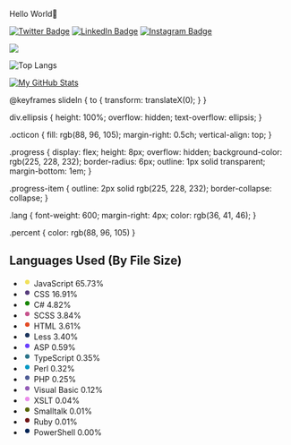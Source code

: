 Hello World👋


[![Twitter Badge](https://img.shields.io/badge/Twitter-Profile-informational?style=flat&logo=twitter&logoColor=white&color=1CA2F1)](https://twitter.com/rjsaurav13)
[![LinkedIn Badge](https://img.shields.io/badge/LinkedIn-Profile-informational?style=flat&logo=linkedin&logoColor=white&color=0D76A8)](https://www.linkedin.com/in/sauravkumar1203/)
[![Instagram Badge](https://img.shields.io/badge/Instagram-Profile-informational?style=flat&logo=instagram&logoColor=white&color=0D76A8)](https://www.instagram.com/saurav.k_/)

![](https://visitor-badge.laobi.icu/badge?page_id=rjsaurav13.rjsaurav13)

![Top Langs](https://github-readme-stats.vercel.app/api/top-langs/?username=rjsaurav13&theme=tokyonight)


[![My GitHub Stats](https://github-readme-stats.vercel.app/api/?username=rjsaurav13&count_private=true&theme=tokyonight&showicons=true)]()

@keyframes slideIn {
  to {
    transform: translateX(0);
  }
}

div.ellipsis {
  height: 100%;
  overflow: hidden;
  text-overflow: ellipsis;
}

.octicon {
  fill: rgb(88, 96, 105);
  margin-right: 0.5ch;
  vertical-align: top;
}

.progress {
  display: flex;
  height: 8px;
  overflow: hidden;
  background-color: rgb(225, 228, 232);
  border-radius: 6px;
  outline: 1px solid transparent;
  margin-bottom: 1em;
}

.progress-item {
  outline: 2px solid rgb(225, 228, 232);
  border-collapse: collapse;
}

.lang {
  font-weight: 600;
  margin-right: 4px;
  color: rgb(36, 41, 46);
}

.percent {
  color: rgb(88, 96, 105)
}
</style>
<g transform="translate(5, 5)">
<rect id="background" />
<g transform="translate(16, 16)">
<foreignObject>
<div xmlns="http://www.w3.org/1999/xhtml" class="ellipsis">

<h2>Languages Used (By File Size)</h2>

<div>
<span class="progress">
<span style="background-color: #f1e05a;width: 65.734%;" class="progress-item"></span><span style="background-color: #563d7c;width: 16.911%;" class="progress-item"></span><span style="background-color: #178600;width: 4.818%;" class="progress-item"></span><span style="background-color: #c6538c;width: 3.836%;" class="progress-item"></span><span style="background-color: #e34c26;width: 3.608%;" class="progress-item"></span><span style="background-color: #1d365d;width: 3.399%;" class="progress-item"></span><span style="background-color: #6a40fd;width: 0.586%;" class="progress-item"></span><span style="background-color: #2b7489;width: 0.354%;" class="progress-item"></span><span style="background-color: #0298c3;width: 0.317%;" class="progress-item"></span><span style="background-color: #4F5D95;width: 0.245%;" class="progress-item"></span><span style="background-color: #945db7;width: 0.125%;" class="progress-item"></span><span style="background-color: #EB8CEB;width: 0.042%;" class="progress-item"></span><span style="background-color: #596706;width: 0.014%;" class="progress-item"></span><span style="background-color: #701516;width: 0.008%;" class="progress-item"></span><span style="background-color: #012456;width: 0.002%;" class="progress-item"></span>
</span>
</div>

<ul>


<li style="animation-delay: 0ms;">
<svg xmlns="http://www.w3.org/2000/svg" class="octicon" style="fill:#f1e05a;"
viewBox="0 0 16 16" version="1.1" width="16" height="16"><path
fill-rule="evenodd" d="M8 4a4 4 0 100 8 4 4 0 000-8z"></path></svg>
<span class="lang">JavaScript</span>
<span class="percent">65.73%</span>
</li>


<li style="animation-delay: 150ms;">
<svg xmlns="http://www.w3.org/2000/svg" class="octicon" style="fill:#563d7c;"
viewBox="0 0 16 16" version="1.1" width="16" height="16"><path
fill-rule="evenodd" d="M8 4a4 4 0 100 8 4 4 0 000-8z"></path></svg>
<span class="lang">CSS</span>
<span class="percent">16.91%</span>
</li>


<li style="animation-delay: 300ms;">
<svg xmlns="http://www.w3.org/2000/svg" class="octicon" style="fill:#178600;"
viewBox="0 0 16 16" version="1.1" width="16" height="16"><path
fill-rule="evenodd" d="M8 4a4 4 0 100 8 4 4 0 000-8z"></path></svg>
<span class="lang">C#</span>
<span class="percent">4.82%</span>
</li>


<li style="animation-delay: 450ms;">
<svg xmlns="http://www.w3.org/2000/svg" class="octicon" style="fill:#c6538c;"
viewBox="0 0 16 16" version="1.1" width="16" height="16"><path
fill-rule="evenodd" d="M8 4a4 4 0 100 8 4 4 0 000-8z"></path></svg>
<span class="lang">SCSS</span>
<span class="percent">3.84%</span>
</li>


<li style="animation-delay: 600ms;">
<svg xmlns="http://www.w3.org/2000/svg" class="octicon" style="fill:#e34c26;"
viewBox="0 0 16 16" version="1.1" width="16" height="16"><path
fill-rule="evenodd" d="M8 4a4 4 0 100 8 4 4 0 000-8z"></path></svg>
<span class="lang">HTML</span>
<span class="percent">3.61%</span>
</li>


<li style="animation-delay: 750ms;">
<svg xmlns="http://www.w3.org/2000/svg" class="octicon" style="fill:#1d365d;"
viewBox="0 0 16 16" version="1.1" width="16" height="16"><path
fill-rule="evenodd" d="M8 4a4 4 0 100 8 4 4 0 000-8z"></path></svg>
<span class="lang">Less</span>
<span class="percent">3.40%</span>
</li>


<li style="animation-delay: 900ms;">
<svg xmlns="http://www.w3.org/2000/svg" class="octicon" style="fill:#6a40fd;"
viewBox="0 0 16 16" version="1.1" width="16" height="16"><path
fill-rule="evenodd" d="M8 4a4 4 0 100 8 4 4 0 000-8z"></path></svg>
<span class="lang">ASP</span>
<span class="percent">0.59%</span>
</li>


<li style="animation-delay: 1050ms;">
<svg xmlns="http://www.w3.org/2000/svg" class="octicon" style="fill:#2b7489;"
viewBox="0 0 16 16" version="1.1" width="16" height="16"><path
fill-rule="evenodd" d="M8 4a4 4 0 100 8 4 4 0 000-8z"></path></svg>
<span class="lang">TypeScript</span>
<span class="percent">0.35%</span>
</li>


<li style="animation-delay: 1200ms;">
<svg xmlns="http://www.w3.org/2000/svg" class="octicon" style="fill:#0298c3;"
viewBox="0 0 16 16" version="1.1" width="16" height="16"><path
fill-rule="evenodd" d="M8 4a4 4 0 100 8 4 4 0 000-8z"></path></svg>
<span class="lang">Perl</span>
<span class="percent">0.32%</span>
</li>


<li style="animation-delay: 1350ms;">
<svg xmlns="http://www.w3.org/2000/svg" class="octicon" style="fill:#4F5D95;"
viewBox="0 0 16 16" version="1.1" width="16" height="16"><path
fill-rule="evenodd" d="M8 4a4 4 0 100 8 4 4 0 000-8z"></path></svg>
<span class="lang">PHP</span>
<span class="percent">0.25%</span>
</li>


<li style="animation-delay: 1500ms;">
<svg xmlns="http://www.w3.org/2000/svg" class="octicon" style="fill:#945db7;"
viewBox="0 0 16 16" version="1.1" width="16" height="16"><path
fill-rule="evenodd" d="M8 4a4 4 0 100 8 4 4 0 000-8z"></path></svg>
<span class="lang">Visual Basic</span>
<span class="percent">0.12%</span>
</li>


<li style="animation-delay: 1650ms;">
<svg xmlns="http://www.w3.org/2000/svg" class="octicon" style="fill:#EB8CEB;"
viewBox="0 0 16 16" version="1.1" width="16" height="16"><path
fill-rule="evenodd" d="M8 4a4 4 0 100 8 4 4 0 000-8z"></path></svg>
<span class="lang">XSLT</span>
<span class="percent">0.04%</span>
</li>


<li style="animation-delay: 1800ms;">
<svg xmlns="http://www.w3.org/2000/svg" class="octicon" style="fill:#596706;"
viewBox="0 0 16 16" version="1.1" width="16" height="16"><path
fill-rule="evenodd" d="M8 4a4 4 0 100 8 4 4 0 000-8z"></path></svg>
<span class="lang">Smalltalk</span>
<span class="percent">0.01%</span>
</li>


<li style="animation-delay: 1950ms;">
<svg xmlns="http://www.w3.org/2000/svg" class="octicon" style="fill:#701516;"
viewBox="0 0 16 16" version="1.1" width="16" height="16"><path
fill-rule="evenodd" d="M8 4a4 4 0 100 8 4 4 0 000-8z"></path></svg>
<span class="lang">Ruby</span>
<span class="percent">0.01%</span>
</li>


<li style="animation-delay: 2100ms;">
<svg xmlns="http://www.w3.org/2000/svg" class="octicon" style="fill:#012456;"
viewBox="0 0 16 16" version="1.1" width="16" height="16"><path
fill-rule="evenodd" d="M8 4a4 4 0 100 8 4 4 0 000-8z"></path></svg>
<span class="lang">PowerShell</span>
<span class="percent">0.00%</span>
</li>



</ul>

</div>
</foreignObject>
</g>
</g>
</svg>

<!--
**rjsaurav13/rjsaurav13** is a ✨ _special_ ✨ repository because its `README.md` (this file) appears on your GitHub profile.

Here are some ideas to get you started:

- 🔭 I’m currently working on ...
- 🌱 I’m currently learning ...
- 👯 I’m looking to collaborate on ...
- 🤔 I’m looking for help with ...
- 💬 Ask me about ...
- 📫 How to reach me: ...
- 😄 Pronouns: ...
- ⚡ Fun fact: ...
-->

